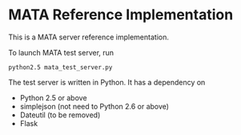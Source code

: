 MATA Reference Implementation
=============================

This is a MATA server reference implementation.

To launch MATA test server, run

    python2.5 mata_test_server.py

The test server is written in Python. It has a dependency on

- Python 2.5 or above
- simplejson (not need to Python 2.6 or above)
- Dateutil (to be removed)
- Flask

